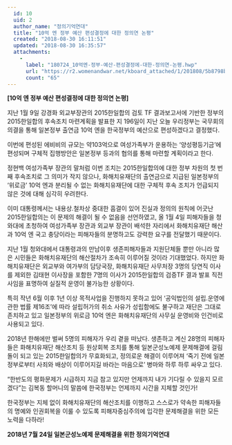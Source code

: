 ```yaml
---
  id: 10
  uid: 2
  author_name: "정의기억연대"
  title: "10억 엔 정부 예산 편성결정에 대한 정의연 논평"
  created: "2018-08-30 16:11:51"
  updated: "2018-08-30 16:35:57"
  attachments: 
    - 
      label: "180724_10억엔-정부-예산-편성결정에-대한-정의연-논평.hwp"
      url: "https://r2.womenandwar.net/kboard_attached/1/201808/5b8798b7c799d7190489.hwp"
      count: "65"
---
```

**\[10억 엔 정부 예산 편성결정에 대한 정의연 논평\]**

지난 1월 9일 강경화 외교부장관의 2015한일합의 검토 TF 결과보고서에 기반한 정부의 2015한일합의 후속조치 마련계획을 발표한 지 196일이 지난 오늘 우리정부는 국무회의 의결을 통해 일본정부 출연금 10억 엔을 한국정부의 예산으로 편성하겠다고 결정했다. 

이번에 편성된 에비비의 규모는 약103억으로 여성가족부가 운용하는 ‘양성평등기금’에 편성되며 구체적 집행방안은 일본정부 등과의 협의를 통해 마련할 계획이라고 한다.

정현백 여성가족부 장관의 말처럼 이번 조치는 2015한일합의에 대한 정부 차원의 첫 번째 후속조치로 그 의미가 작지 않으나, 화해치유재단의 출연금으로 지급된 일본정부의 ‘위로금’ 10억 엔과 분리될 수 없는 화해치유재단에 대한 구체적 후속 조치가 언급되지 않은 것에 대해 심각히 우려한다. 

이미 대통령께서는 내용상.철차상 중대한 흠결이 있어 진실과 정의의 원칙에 어긋난 2015한일합의는 이 문제의 해결이 될 수 없음을 선언하였고, 올 1월 4일 피해자들을 청와대에 초청하여 여성가족부 장관과 외교부 장관이 배석한 자리에서 화해치유재단 해산과 10억 엔 국고 충당이라는 피해자들의 분명하고도 강력한 요구를 전달했기 때문이다. 

지난 1월 청와대에서 대통령과의 만남이후 생존피해자들과 지원단체들 뿐만 아니라 많은 시민들은 화해치유재단의 해산절차가 조속히 이루어질 것이라 기대했었다. 하지만 화해치유재단은 외교부와 여가부의 담당국장, 화해치유재단 사무처장 3명의 당연직 이사를 제외한 김태현 이사장을 포함한 7명의 이사가 2015한일합의 검증TF 결과 발표 직전 사임을 표명하여 실질적 운영이 불가능한 상황이다. 

특히 작년 6월 이후 1년 이상 목적사업을 진행하지 못하고 있어 ‘공익법인의 설립.운영에 관한 법률 제16조’에 따라 설립허가의 취소 사유가 성립함에도 불구하고 재단은 그대로 존치하고 있고 일본정부의 위로금 10억 엔은 화해치유재단의 사무실 운영비와 인건비로 사용되고 있다. 

2018년 한해에만 벌써 5명의 피해자가 우리 곁을 떠났다. 생존하고 계신 28명의 피해자들은 화해치유재단 해산조치 등 원상회복 조치를 통해 일본군성노예제 문제해결에 걸림돌이 되고 있는 2015한일합의가 무효화되고, 정의로운 해결이 이루어져 ‘죽기 전에 일본정부로부터 사죄와 배상이 이루어지길 바라는 마음으로’ 병마와 하루 하루 싸우고 있다. 

“한반도의 평화문제가 시급하지 지금 참고 있지만 언제까지 내가 기다릴 수 있을지 모르겠다”는 김복동 할머니의 말씀에 한국정부는 언제까지 시간을 지체할 것인가! 

한국정부는 지체 없이 화해치유재단의 해산조치를 이행하고 스스로가 약속한 피해자들의 명예와 인권회복을 이룰 수 있도록 피해자중심주의에 입각한 문제해결을 위한 모든 노력을 다하라! 

**2018년 7월 24일 
일본군성노예제 문제해결을 위한 정의기억연대**